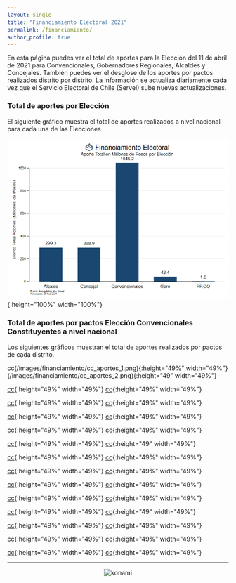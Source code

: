 ```yaml
---
layout: single
title: "Financiamiento Electoral 2021"
permalink: /financiamiento/
author_profile: true
---
```


En esta página puedes ver el total de aportes para la Elección del 11 de abril de 2021 para Convencionales, Gobernadores Regionales, Alcaldes y Concejales. También puedes ver el desglose de los aportes por pactos realizados distrito por distrito. La información se actualiza diariamente cada vez que el Servicio Electoral de Chile (Servel) sube nuevas actualizaciones.


### Total de aportes por Elección

El siguiente gráfico muestra el total de aportes realizados a nivel nacional para cada una de las Elecciones


![cc](/images/aportes2021_todos.png){:height="100%" width="100%"}


### Total de aportes por pactos Elección Convencionales Constituyentes a nivel nacional

Los siguientes gráficos muestran el total de aportes realizados por pactos de cada distrito.

cc(/images/financiamiento/cc_aportes_1.png){:height="49%" width="49%"} (/images/financiamiento/cc_aportes_2.png){:height="49" width="49%"}

[cc](/images/financiamiento/cc_aportes_3.png){:height="49%" width="49%"} [cc](/images/financiamiento/cc_aportes_4.png){:height="49%" width="49%"}

[cc](/images/financiamiento/cc_aportes_5.png){:height="49%" width="49%"} [cc](/images/financiamiento/cc_aportes_6.png){:height="49%" width="49%"}

[cc](/images/financiamiento/cc_aportes_7.png){:height="49%" width="49%"} [cc](/images/financiamiento/cc_aportes_8.png){:height="49%" width="49%"}

[cc](/images/financiamiento/cc_aportes_9.png){:height="49%" width="49%"} [cc](/images/financiamiento/cc_aportes_10.png){:height="49%" width="49%"}

[cc](/images/financiamiento/cc_aportes_11.png){:height="49%" width="49%"} [cc](/images/financiamiento/cc_aportes_12.png){:height="49" width="49%"}

[cc](/images/financiamiento/cc_aportes_13png){:height="49%" width="49%"} [cc](/images/financiamiento/cc_aportes_14.png){:height="49%" width="49%"}

[cc](/images/financiamiento/cc_aportes_15.png){:height="49%" width="49%"} [cc](/images/financiamiento/cc_aportes_16.png){:height="49%" width="49%"}

[cc](/images/financiamiento/cc_aportes_17.png){:height="49%" width="49%"} [cc](/images/financiamiento/cc_aportes_18.png){:height="49%" width="49%"}

[cc](/images/financiamiento/cc_aportes_19.png){:height="49%" width="49%"} [cc](/images/financiamiento/cc_aportes_20.png){:height="49%" width="49%"}

[cc](/images/financiamiento/cc_aportes_21.png){:height="49%" width="49%"} [cc](/images/financiamiento/cc_aportes_22.png){:height="49" width="49%"}

[cc](/images/financiamiento/cc_aportes_23.png){:height="49%" width="49%"} [cc](/images/financiamiento/cc_aportes_24.png){:height="49%" width="49%"}

[cc](/images/financiamiento/cc_aportes_25.png){:height="49%" width="49%"} [cc](/images/financiamiento/cc_aportes_26.png){:height="49%" width="49%"}

[cc](/images/financiamiento/cc_aportes_27.png){:height="49%" width="49%"} [cc](/images/financiamiento/cc_aportes_28.png){:height="49%" width="49%"}


---

<!-- NES -->
<style>
.aligncenter {
    text-align: center;
}
</style>
<p class="aligncenter">
    <img src="/images/nes.png" width="30" height="30" alt="konami" />
</p>
<script src="/js/topsecret.js"></script>


<!-- Favicon -->
<link rel="apple-touch-icon" sizes="180x180" href="/apple-touch-icon.png">
<link rel="icon" type="image/png" sizes="32x32" href="/favicon-32x32.png">
<link rel="icon" type="image/png" sizes="16x16" href="/favicon-16x16.png">
<link rel="manifest" href="/site.webmanifest">
<link rel="mask-icon" href="/safari-pinned-tab.svg" color="#5bbad5">
<meta name="msapplication-TileColor" content="#b91d47">
<meta name="theme-color" content="#ffffff">

